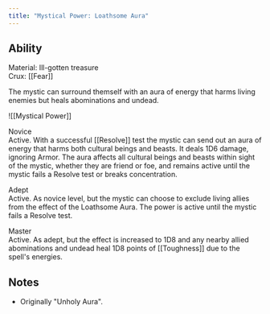 ```yaml
---
title: "Mystical Power: Loathsome Aura"
---
```

## Ability
Material: Ill-gotten treasure<br>Crux: [[Fear]]

The mystic can surround themself with an aura of energy that harms living enemies but heals abominations and undead.

![[Mystical Power]]

Novice<br>Active. With a successful [[Resolve]] test the mystic can send out an aura of energy that harms both cultural beings and beasts. It deals 1D6 damage, ignoring Armor. The aura affects all cultural beings and beasts within sight of the mystic, whether they are friend or foe, and remains active until the mystic fails a Resolve test or breaks concentration.

Adept<br>Active. As novice level, but the mystic can choose to exclude living allies from the effect of the Loathsome Aura. The power is active until the mystic fails a Resolve test.

Master<br>Active. As adept, but the effect is increased to 1D8 and any nearby allied abominations and undead heal 1D8 points of [[Toughness]] due to the spell's energies.
## Notes
* Originally "Unholy Aura".